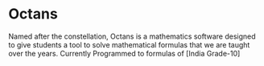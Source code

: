 # Octans
 Named after the constellation, Octans is a mathematics software designed to give students a tool to solve mathematical formulas that we are taught over the years. Currently Programmed to formulas of [India Grade-10]
